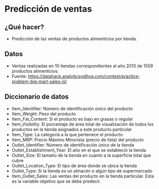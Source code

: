 # **Predicción de ventas**

## **¿Qué hacer?**
- Predicción de las ventas de productos alimenticios por tienda.

## **Datos**
- Ventas realizadas en 10 tiendas correspondientes al año 2013 de 1559 productos alimenticios.
- Fuente: https://datahack.analyticsvidhya.com/contest/practice-problem-big-mart-sales-iii/

## **Diccionario de datos**
- Item_Identifier: Número de identificación único del producto
- Item_Weight: Peso del producto
- Item_Fat_Content: Si el producto es bajo en grasas o regular
- Item_Visibility: El porcentaje de área total de visualización de todos los productos en la tienda asignados a este producto particular
- Item_Type: La categoría a la que pertenece el producto
- Item_MRP: Precio Máximo Minorista (precio de lista) del producto
- Outlet_Identifier: Número de identificación único de la tienda
- Outlet_Establishment_Year: El año en el que se estableció la tienda
- Outlet_Size: El tamaño de la tienda en cuanto a la superficie total que cubre
- Outlet_Location_Type: El tipo de área donde se ubica la tienda
- Outlet_Type: Si la tienda es un almacén o algún tipo de supermercado
- Item_Outlet_Sales: Las ventas del producto en la tienda particular. Esta es la variable objetivo que se debe predecir.
